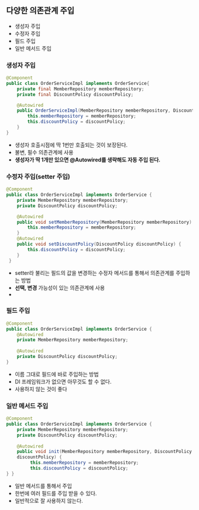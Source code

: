 ## 다양한 의존관계 주입
- 생성자 주입
- 수정자 주입
- 필드 주입
- 일반 메서드 주입

### 생성자 주입
```java
@Component
public class OrderServiceImpl implements OrderService{
    private final MemberRepository memberRepository;
    private final DiscountPolicy discountPolicy;

    @Autowired
    public OrderServiceImpl(MemberRepository memberRepository, DiscountPolicy discountPolicy){
        this.memberRepository = memberRepository;
        this.discountPolicy = discountPolicy;
    }
}
```
- 생성자 호출시점에 딱 1번만 호출되는 것이 보장된다.
- 불변, 필수 의존관계에 사용
- **생성자가 딱 1개만 있으면 @Autowired를 생략해도 자동 주입 된다.** 

### 수정자 주입(setter 주입)
```java
@Component
public class OrderServiceImpl implements OrderService {
    private MemberRepository memberRepository;
    private DiscountPolicy discountPolicy;

    @Autowired
    public void setMemberRepository(MemberRepository memberRepository) {
        this.memberRepository = memberRepository;
    }
	@Autowired
    public void setDiscountPolicy(DiscountPolicy discountPolicy) {
        this.discountPolicy = discountPolicy;
    }
 }
```
- setter라 불리는 필드의 값을 변경하는 수정자 메서드를 통해서 의존관계를 주입하는 방법
- **선택, 변경** 가능성이 있는 의존관계에 사용
- 

### 필드 주입
```java
@Component
public class OrderServiceImpl implements OrderService {
    @Autowired
    private MemberRepository memberRepository;
    
	@Autowired
    private DiscountPolicy discountPolicy;
}
```
- 이름 그대로 필드에 바로 주입하는 방법
- DI 프레임워크가 없으면 아무것도 할 수 없다.
- 사용하지 않는 것이 좋다


### 일반 메서드 주입
```java
@Component
public class OrderServiceImpl implements OrderService {
    private MemberRepository memberRepository;
    private DiscountPolicy discountPolicy;
    
	@Autowired
    public void init(MemberRepository memberRepository, DiscountPolicy
	discountPolicy) {
         this.memberRepository = memberRepository;
         this.discountPolicy = discountPolicy;
} }
```
- 일반 메서드를 통해서 주입 
- 한번에 여러 필드를 주입 받을 수 있다.
- 일반적으로 잘 사용하지 않는다.



